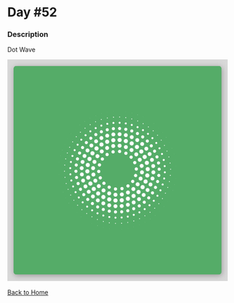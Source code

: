 # Day #52

### Description

Dot Wave

<img src='./assets/image-final.png' width=500>

[Back to Home](..)
